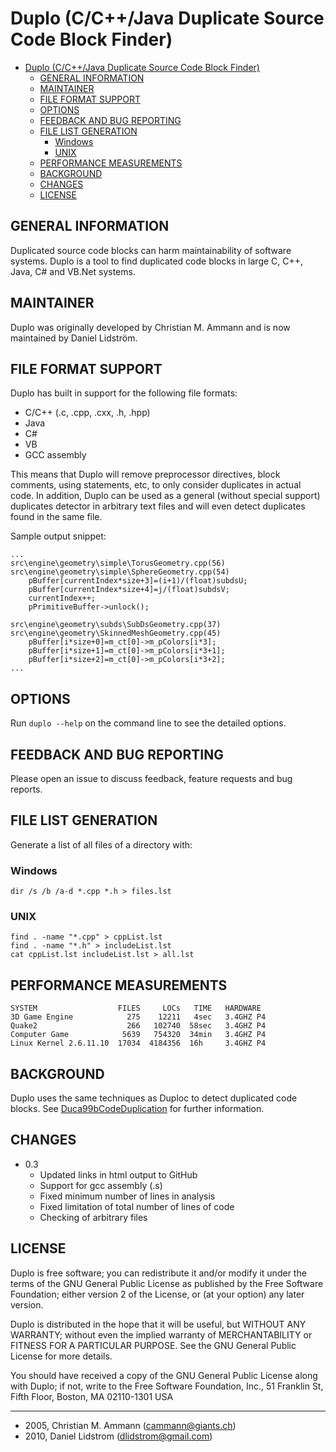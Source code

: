 # Duplo (C/C++/Java Duplicate Source Code Block Finder)

- [Duplo (C/C++/Java Duplicate Source Code Block Finder)](#duplo-ccjava-duplicate-source-code-block-finder)
  - [GENERAL INFORMATION](#general-information)
  - [MAINTAINER](#maintainer)
  - [FILE FORMAT SUPPORT](#file-format-support)
  - [OPTIONS](#options)
  - [FEEDBACK AND BUG REPORTING](#feedback-and-bug-reporting)
  - [FILE LIST GENERATION](#file-list-generation)
    - [Windows](#windows)
    - [UNIX](#unix)
  - [PERFORMANCE MEASUREMENTS](#performance-measurements)
  - [BACKGROUND](#background)
  - [CHANGES](#changes)
  - [LICENSE](#license)

## GENERAL INFORMATION

Duplicated source code blocks can harm maintainability of software systems.
Duplo is a tool to find duplicated code blocks in large C, C++, Java, C# and
VB.Net systems.

## MAINTAINER

Duplo was originally developed by Christian
M. Ammann and is now maintained by Daniel
Lidström.

## FILE FORMAT SUPPORT

Duplo has built in support for the following
file formats:

- C/C++ (.c, .cpp, .cxx, .h, .hpp)
- Java
- C#
- VB
- GCC assembly

This means that Duplo will remove
preprocessor directives, block comments, using
statements, etc, to only consider duplicates
in actual code.
In addition, Duplo can be used as a general
(without special support) duplicates detector
in arbitrary text files and will even detect
duplicates found in the same file.

Sample output snippet:

    ...
    src\engine\geometry\simple\TorusGeometry.cpp(56)
    src\engine\geometry\simple\SphereGeometry.cpp(54)
        pBuffer[currentIndex*size+3]=(i+1)/(float)subdsU;
        pBuffer[currentIndex*size+4]=j/(float)subdsV;
        currentIndex++;
        pPrimitiveBuffer->unlock();

    src\engine\geometry\subds\SubDsGeometry.cpp(37)
    src\engine\geometry\SkinnedMeshGeometry.cpp(45)
        pBuffer[i*size+0]=m_ct[0]->m_pColors[i*3];
        pBuffer[i*size+1]=m_ct[0]->m_pColors[i*3+1];
        pBuffer[i*size+2]=m_ct[0]->m_pColors[i*3+2];
    ...

## OPTIONS

Run `duplo --help` on the command line to see the detailed options.

## FEEDBACK AND BUG REPORTING

Please open an issue to discuss feedback,
feature requests and bug reports.

## FILE LIST GENERATION

Generate a list of all files of a directory with:

### Windows

    dir /s /b /a-d *.cpp *.h > files.lst

### UNIX

    find . -name "*.cpp" > cppList.lst
    find . -name "*.h" > includeList.lst
    cat cppList.lst includeList.lst > all.lst

## PERFORMANCE MEASUREMENTS

    SYSTEM                  FILES     LOCs   TIME   HARDWARE
    3D Game Engine            275    12211   4sec   3.4GHZ P4
    Quake2                    266   102740  58sec   3.4GHZ P4
    Computer Game            5639   754320  34min   3.4GHZ P4
    Linux Kernel 2.6.11.10  17034  4184356  16h     3.4GHZ P4

## BACKGROUND

Duplo uses the same techniques as Duploc to detect duplicated code blocks. See
[Duca99bCodeDuplication](http://www.iam.unibe.ch/~scg/Archive/Papers/Duca99bCodeDuplication.pdf) for
further information.

## CHANGES

- 0.3
  - Updated links in html output to GitHub
  - Support for gcc assembly (.s)
  - Fixed minimum number of lines in analysis
  - Fixed limitation of total number of lines of code
  - Checking of arbitrary files

## LICENSE

Duplo is free software; you can redistribute it and/or modify
it under the terms of the GNU General Public License as published by
the Free Software Foundation; either version 2 of the License, or
(at your option) any later version.

Duplo is distributed in the hope that it will be useful,
but WITHOUT ANY WARRANTY; without even the implied warranty of
MERCHANTABILITY or FITNESS FOR A PARTICULAR PURPOSE.  See the
GNU General Public License for more details.

You should have received a copy of the GNU General Public License
along with Duplo; if not, write to the Free Software
Foundation, Inc., 51 Franklin St, Fifth Floor, Boston, MA  02110-1301  USA

---

- 2005, Christian M. Ammann (cammann@giants.ch)
- 2010, Daniel Lidstrom     (dlidstrom@gmail.com)
